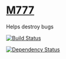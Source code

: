 [M777](http://en.wikipedia.org/wiki/M777_howitzer)
=========
Helps destroy bugs

[![Build Status](https://travis-ci.org/vxtindia/M777)](https://travis-ci.org/vxtindia/M777)

[![Dependency Status](https://gemnasium.com/vxtindia/M777.png)](https://gemnasium.com/vxtindia/M777)